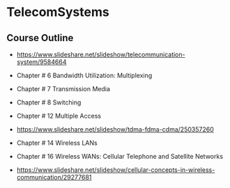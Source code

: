 # TelecomSystems

## Course Outline
- https://www.slideshare.net/slideshow/telecommunication-system/9584664

- Chapter # 6 Bandwidth Utilization: Multiplexing
- Chapter # 7 Transmission Media
- Chapter # 8 Switching
- Chapter # 12 Multiple Access
- https://www.slideshare.net/slideshow/tdma-fdma-cdma/250357260
- Chapter # 14 Wireless LANs
- Chapter # 16 Wireless WANs: Cellular Telephone and Satellite Networks
- https://www.slideshare.net/slideshow/cellular-concepts-in-wireless-communication/29277681

